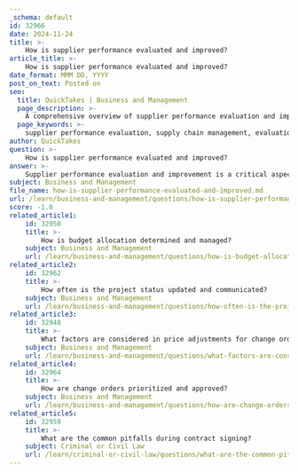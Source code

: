 ```yaml
---
_schema: default
id: 32966
date: 2024-11-24
title: >-
    How is supplier performance evaluated and improved?
article_title: >-
    How is supplier performance evaluated and improved?
date_format: MMM DD, YYYY
post_on_text: Posted on
seo:
  title: QuickTakes | Business and Management
  page_description: >-
    A comprehensive overview of supplier performance evaluation and improvement strategies in supply chain management, detailing the methods for assessing suppliers and enhancing their performance.
  page_keywords: >-
    supplier performance evaluation, supply chain management, evaluation criteria, key performance indicators, supplier scorecards, performance reviews, benchmarking, communication channels, performance-based incentives, collaboration, technology, continuous improvement, improvement programs
author: QuickTakes
question: >-
    How is supplier performance evaluated and improved?
answer: >-
    Supplier performance evaluation and improvement is a critical aspect of effective supply chain management. It involves assessing suppliers to ensure they meet the standards set by the organization and identifying areas for enhancement. Here’s a comprehensive overview of how supplier performance is evaluated and improved:\n\n### Evaluation of Supplier Performance\n\n1. **Establish Clear Evaluation Criteria**: \n   - Define measurable criteria that align with organizational goals. Common metrics include quality, delivery timeliness, cost, and responsiveness. This clarity helps in setting expectations and benchmarks for suppliers.\n\n2. **Identify Key Performance Indicators (KPIs)**:\n   - Determine the critical metrics that will be used to evaluate suppliers. These KPIs should cover various aspects of performance, such as product quality, order accuracy, lead time, and communication effectiveness.\n\n3. **Use Supplier Scorecards**:\n   - Implement supplier scorecards that provide a structured approach to performance evaluation. Scorecards incorporate various KPIs and assign scores based on supplier performance, offering a clear visual representation of how suppliers are performing relative to expectations.\n\n4. **Conduct Regular Performance Reviews**:\n   - Schedule periodic reviews to assess supplier performance against the established criteria and KPIs. This allows for constructive discussions about performance and areas needing improvement.\n\n5. **Benchmarking**:\n   - Compare supplier performance against industry standards or peer suppliers to gain a broader perspective on performance. This can highlight areas where a supplier may be lagging and provide insights into best practices.\n\n### Improvement of Supplier Performance\n\n1. **Establish Clear Communication Channels**:\n   - Foster transparent communication with suppliers to ensure they understand expectations and can provide feedback. This helps in building stronger relationships and addressing issues promptly.\n\n2. **Implement Performance-Based Incentives**:\n   - Consider establishing incentive programs that reward suppliers for meeting or exceeding performance targets. This can motivate suppliers to improve their performance and align their goals with those of the organization.\n\n3. **Encourage Collaboration**:\n   - Promote a collaborative environment where both parties can work together to solve problems and innovate. Strong buyer-supplier relationships can lead to improved performance and mutual benefits.\n\n4. **Leverage Technology**:\n   - Utilize technology and software solutions to streamline the performance management process. Tools that track performance metrics and facilitate communication can enhance efficiency and effectiveness.\n\n5. **Continuous Improvement**:\n   - Encourage suppliers to adopt continuous improvement practices. This can involve sharing best practices, conducting joint training sessions, and implementing feedback loops to foster ongoing development.\n\n6. **Assess Effectiveness of Improvement Programs**:\n   - Regularly evaluate the effectiveness of any improvement initiatives implemented. This assessment helps in understanding what works and what needs adjustment, ensuring that efforts lead to tangible results.\n\n### Conclusion\n\nBy systematically evaluating and improving supplier performance through these strategies, organizations can enhance their supply chain efficiency, reduce risks, and foster stronger partnerships. Regular tracking of performance metrics not only helps in maintaining quality and cost control but also drives continuous improvement across the supply chain.
subject: Business and Management
file_name: how-is-supplier-performance-evaluated-and-improved.md
url: /learn/business-and-management/questions/how-is-supplier-performance-evaluated-and-improved
score: -1.0
related_article1:
    id: 32950
    title: >-
        How is budget allocation determined and managed?
    subject: Business and Management
    url: /learn/business-and-management/questions/how-is-budget-allocation-determined-and-managed
related_article2:
    id: 32962
    title: >-
        How often is the project status updated and communicated?
    subject: Business and Management
    url: /learn/business-and-management/questions/how-often-is-the-project-status-updated-and-communicated
related_article3:
    id: 32948
    title: >-
        What factors are considered in price adjustments for change orders?
    subject: Business and Management
    url: /learn/business-and-management/questions/what-factors-are-considered-in-price-adjustments-for-change-orders
related_article4:
    id: 32964
    title: >-
        How are change orders prioritized and approved?
    subject: Business and Management
    url: /learn/business-and-management/questions/how-are-change-orders-prioritized-and-approved
related_article5:
    id: 32959
    title: >-
        What are the common pitfalls during contract signing?
    subject: Criminal or Civil Law
    url: /learn/criminal-or-civil-law/questions/what-are-the-common-pitfalls-during-contract-signing
---
```


&nbsp;